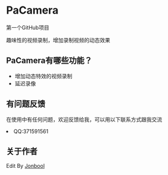
<body marginheight="0"><h1>PaCamera</h1>
<p>第一个GitHub项目

</p>
<p>趣味性的视频录制，增加录制视频的动态效果

</p>
<h2>PaCamera有哪些功能？</h2>
<ul>
<li>增加动态特效的视频录制</li>
<li>延迟录像</li>
</ul>
<h2>有问题反馈</h2>
<p>在使用中有任何问题，欢迎反馈给我，可以用以下联系方式跟我交流

<li>QQ:371591561</li>




</p>
<h2>关于作者</h2>
<p>Edit By <a href="https://github.com/Jonbool">Jonbool</a></p>
</body></html>
